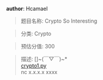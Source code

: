 **author**: Hcamael

> 题目名称: Crypto So Interesting

> 分类: Crypto

> 预估分值: 300

> 描述: []~(￣▽￣)~*<br />[crypto1.py](rsa1.py)<br />nc x.x.x.x xxxx
